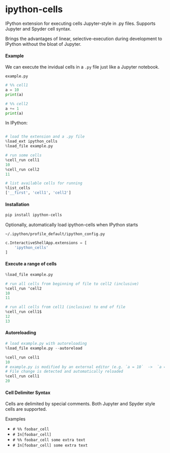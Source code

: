 # ipython-cells

IPython extension for executing cells Jupyter-style in .py files.  Supports Jupyter and Spyder cell syntax.

Brings the advantages of linear, selective-execution during development to IPython without the bloat of Jupyter.

#### Example

We can execute the invidual cells in a `.py` file just like a Jupyter notebook.

`example.py`

``` python
# %% cell1
a = 10
print(a)

# %% cell2
a += 1
print(a)
```

In IPython:

``` python

# load the extension and a .py file
%load_ext ipython_cells
%load_file example.py

# run some cells
%cell_run cell1
10
%cell_run cell2
11

# list available cells for running
%list_cells
['__first', 'cell1', 'cell2']
```

#### Installation

``` bash
pip install ipython-cells
```

Optionally, automatically load ipython-cells when IPython starts

`~/.ipython/profile_default/ipython_config.py`
``` python
c.InteractiveShellApp.extensions = [
    'ipython_cells'
]
```

#### Execute a range of cells

``` python
%load_file example.py

# run all cells from beginning of file to cell2 (inclusive)
%cell_run ^cell2
10
11

# run all cells from cell1 (inclusive) to end of file
%cell_run cell1$
12
13
```

#### Autoreloading
``` python
# load example.py with autoreloading
%load_file example.py --autoreload

%cell_run cell1
10
# example.py is modified by an external editor (e.g. `a = 10`  ->  `a = 20`)
# File change is detected and automatically reloaded
%cell_run cell1
20

```

#### Cell Delimiter Syntax

Cells are delimited by special comments.  Both Jupyter and Spyder style cells are supported.

Examples

- `# %% foobar_cell`
- `# In[foobar_cell]`
- `# %% foobar_cell some extra text`
- `# In[foobar_cell] some extra text`
